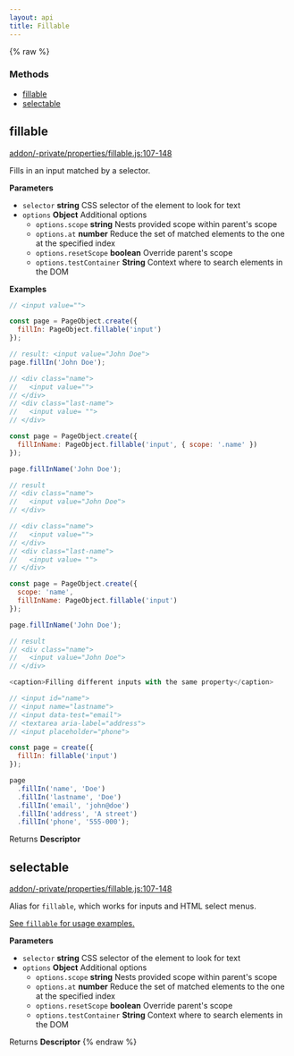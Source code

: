 ```yaml
---
layout: api
title: Fillable
---
```


{% raw %}
### Methods

- [fillable](#fillable)
- [selectable](#selectable)

## fillable

[addon/-private/properties/fillable.js:107-148](undefined/blob/fffa214390f41841c5e104729fb459d2cb25b5e9/addon/-private/properties/fillable.js#L107-L148 "Source code on GitHub")

Fills in an input matched by a selector.

**Parameters**

-   `selector` **string** CSS selector of the element to look for text
-   `options` **Object** Additional options
    -   `options.scope` **string** Nests provided scope within parent's scope
    -   `options.at` **number** Reduce the set of matched elements to the one at the specified index
    -   `options.resetScope` **boolean** Override parent's scope
    -   `options.testContainer` **String** Context where to search elements in the DOM

**Examples**

```javascript
// <input value="">

const page = PageObject.create({
  fillIn: PageObject.fillable('input')
});

// result: <input value="John Doe">
page.fillIn('John Doe');
```

```javascript
// <div class="name">
//   <input value="">
// </div>
// <div class="last-name">
//   <input value= "">
// </div>

const page = PageObject.create({
  fillInName: PageObject.fillable('input', { scope: '.name' })
});

page.fillInName('John Doe');

// result
// <div class="name">
//   <input value="John Doe">
// </div>
```

```javascript
// <div class="name">
//   <input value="">
// </div>
// <div class="last-name">
//   <input value= "">
// </div>

const page = PageObject.create({
  scope: 'name',
  fillInName: PageObject.fillable('input')
});

page.fillInName('John Doe');

// result
// <div class="name">
//   <input value="John Doe">
// </div>
```

```javascript
<caption>Filling different inputs with the same property</caption>

// <input id="name">
// <input name="lastname">
// <input data-test="email">
// <textarea aria-label="address">
// <input placeholder="phone">

const page = create({
  fillIn: fillable('input')
});

page
  .fillIn('name', 'Doe')
  .fillIn('lastname', 'Doe')
  .fillIn('email', 'john@doe')
  .fillIn('address', 'A street')
  .fillIn('phone', '555-000');
```

Returns **Descriptor** 

## selectable

[addon/-private/properties/fillable.js:107-148](undefined/blob/fffa214390f41841c5e104729fb459d2cb25b5e9/addon/-private/properties/fillable.js#L107-L148 "Source code on GitHub")

Alias for `fillable`, which works for inputs and HTML select menus.

[See `fillable` for usage examples.](#fillable)

**Parameters**

-   `selector` **string** CSS selector of the element to look for text
-   `options` **Object** Additional options
    -   `options.scope` **string** Nests provided scope within parent's scope
    -   `options.at` **number** Reduce the set of matched elements to the one at the specified index
    -   `options.resetScope` **boolean** Override parent's scope
    -   `options.testContainer` **String** Context where to search elements in the DOM

Returns **Descriptor** 
{% endraw %}
